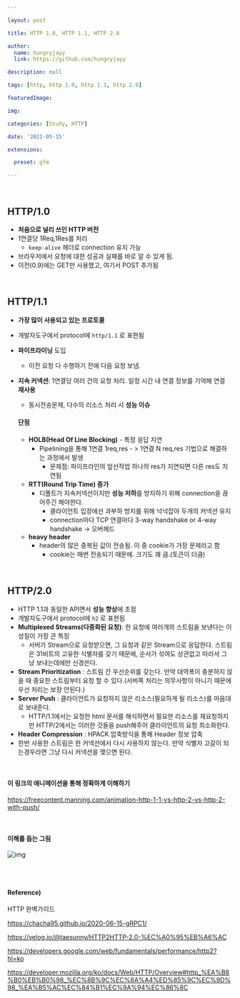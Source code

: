```yaml
---

layout: post

title: HTTP 1.0, HTTP 1.1, HTTP 2.0

author: 
  name: hungryjayy
  link: https://github.com/hungryjayy

description: null

tags: [http, http 1.0, http 1.1, http 2.0]

featuredImage: 

img: 

categories: [Study, HTTP]

date: '2021-05-15'

extensions:

  preset: gfm

---
```


<br>

## HTTP/1.0

* **처음으로 널리 쓰인 HTTP 버전**
* 1연결당 1Req,1Res를 처리
  * `keep-alive` 헤더로 connection 유지 가능
* 브라우저에서 요청에 대한 성공과 실패를 바로 알 수 있게 됨.
* 이전(0.9)에는 GET만 사용했고, 여기서 POST 추가됨

<br>

## HTTP/1.1

* **가장 많이 사용되고 있는 프로토콜**

* 개발자도구에서 protocol에 `http/1.1`  로 표현됨 

* **파이프라이닝** 도입

  * 이전 요청 다 수행하기 전에 다음 요청 보냄.

* **지속 커넥션**: 1연결당 여러 건의 요청 처리. 일정 시간 내 연결 정보를 기억해 연결 **재사용**

  * 동시전송문제, 다수의 리소스 처리 시 **성능 이슈**

  #### 단점

  * **HOLB(Head Of Line Blocking)** - 특정 응답 지연
    * Pipelining을 통해 1연결 1req,res - > 1연결 N req,res 기법으로 해결하는 과정에서 발생
      * 문제점: 파이프라인의 앞선작업 하나의 res가 지연되면 다른 res도 지연됨
  * **RTT(Round Trip Time) 증가**
    * 디폴트가 지속커넥션이지만 **성능 저하**를 방지하기 위해 connection을 끊어주긴 해야한다.
      * 클라이언트 입장에선 과부하 방지를 위해 넉넉잡아 두개의 커넥션 유지
      * connection마다 TCP 연결마다 3-way handshake or 4-way handshake -> 오버헤드
  * **heavy header**
    * header의 많은 중복된 값이 전송됨. 이 중 cookie가 가장 문제라고 함
      * cookie는 매번 전송되기 때문에. 크기도 꽤 큼.(토큰이 더큼)

<br>

## HTTP/2.0

* HTTP 1.1과 동일한 API면서 **성능 향상**에 초점
* 개발자도구에서 protocol에 `h2`  로 표현됨
* **Multiplexed Streams(다중화된 요청)**: 한 요청에 여러개의 스트림을 보낸다는 이 성질이 가장 큰 특징
  * 서버가 Stream으로 요청받으면, 그 요청과 같은 Stream으로 응답한다. 스트림은 31비트의 고유한 식별자를 갖기 때문에, 순서가 섞여도 상관없고 따라서 그냥 보내는데에만 신경쓴다.
* **Stream Prioritization** : 스트림 간  우선순위를 갖는다. 만약 대역폭이 충분하지 않을 때 중요한 스트림부터 요청 할 수 있다.(서버쪽 처리는 의무사항이 아니기 때문에 우선 처리는 보장 안된다.)
* **Server Push** : 클라이언트가 요청하지 않은 리소스(필요하게 될 리소스)를 마음대로 보내준다.
  * HTTP/1.1에서는 요청한 html 문서를 해석하면서 필요한 리소스를 재요청하지만 HTTP/2에서는 이러한 것들을 push해주어 클라이언트의 요청 최소화한다.
* **Header Compression** : HPACK 압축방식을 통해 Header 정보 압축
* 한번 사용한 스트림은 한 커넥션에서 다시 사용하지 않는다. 만약 식별자 고갈이 되는경우라면 그냥 다시 커넥션을 맺으면 된다.

<br>

#### 이 링크의 애니메이션을 통해 정확하게 이해하기

https://freecontent.manning.com/animation-http-1-1-vs-http-2-vs-http-2-with-push/

<br>

#### 이해를 돕는 그림

![img](https://user-images.githubusercontent.com/31475037/89241056-d77c9480-d638-11ea-8ef4-7d9d475ac560.png)

<br><br>

#### Reference)

HTTP 완벽가이드

https://chacha95.github.io/2020-06-15-gRPC1/

https://velog.io/@taesunny/HTTP2HTTP-2.0-%EC%A0%95%EB%A6%AC

https://developers.google.com/web/fundamentals/performance/http2?hl=ko

https://developer.mozilla.org/ko/docs/Web/HTTP/Overview#http_%EA%B8%B0%EB%B0%98_%EC%8B%9C%EC%8A%A4%ED%85%9C%EC%9D%98_%EA%B5%AC%EC%84%B1%EC%9A%94%EC%86%8C
